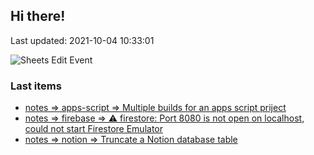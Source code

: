 ## Hi there!

Last updated: 2021-10-04 10:33:01

![Sheets Edit Event](https://en1t1jt2c6ghd7u.m.pipedream.net)

### Last items

- [notes => apps-script => Multiple builds for an apps script priject](/raid/user/github.com/contributorpw/contributorpw/docs/notes/apps-script/empty_project_multy_prod.md)
- [notes => firebase => ⚠ firestore: Port 8080 is not open on localhost, could not start Firestore Emulator](docs/notes/firebase/could_not_start_firestore_emulator.md)
- [notes => notion => Truncate a Notion database table](docs/notes/notion/notion-truncate_db.md)
